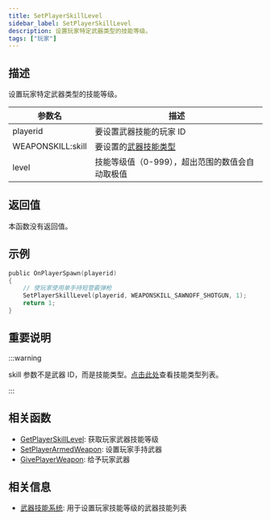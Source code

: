 ```yaml
---
title: SetPlayerSkillLevel
sidebar_label: SetPlayerSkillLevel
description: 设置玩家特定武器类型的技能等级。
tags: ["玩家"]
---
```


## 描述

设置玩家特定武器类型的技能等级。

| 参数名            | 描述                                              |
| ----------------- | ------------------------------------------------- |
| playerid          | 要设置武器技能的玩家 ID                           |
| WEAPONSKILL:skill | 要设置的[武器技能类型](../resources/weaponskills) |
| level             | 技能等级值（0-999），超出范围的数值会自动取极值   |

## 返回值

本函数没有返回值。

## 示例

```c
public OnPlayerSpawn(playerid)
{
    // 使玩家使用单手持短管霰弹枪
    SetPlayerSkillLevel(playerid, WEAPONSKILL_SAWNOFF_SHOTGUN, 1);
    return 1;
}
```

## 重要说明

:::warning

skill 参数不是武器 ID，而是技能类型。[点击此处](../resources/weaponskills)查看技能类型列表。

:::

## 相关函数

- [GetPlayerSkillLevel](GetPlayerSkillLevel): 获取玩家武器技能等级
- [SetPlayerArmedWeapon](SetPlayerArmedWeapon): 设置玩家手持武器
- [GivePlayerWeapon](GivePlayerWeapon): 给予玩家武器

## 相关信息

- [武器技能系统](../resources/weaponskills#skill-levels): 用于设置玩家技能等级的武器技能列表
